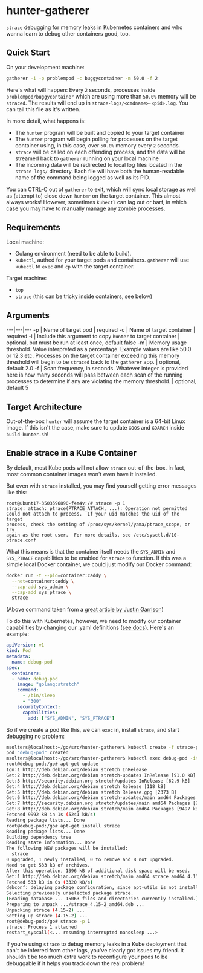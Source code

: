 # hunter-gatherer
`strace` debugging for memory leaks in Kubernetes containers and who wanna learn to debug other containers good, too.

## Quick Start
On your development machine:

```bash
gatherer -i -p problempod -c buggycontainer -m 50.0 -f 2
```

Here's what will happen: Every `2` seconds, processes inside `problempod/buggycontainer` which are using more than `50.0%` memory will be `straced`.  The results will end up in `strace-logs/<cmdname>-<pid>.log`.  You can tail this file as it's written.

In more detail, what happens is:

*  The `hunter` program will be built and copied to your target container
*  The `hunter` program will begin polling for processes on the target container using, in this case, over `50.0%` memory every `2` seconds.
*  `strace` will be called on each offending process, and the data will be streamed back to `gatherer` running on your local machine
*  The incoming data will be redirected to local log files located in the `strace-logs/` directory.  Each file will have both the human-readable name of the command being logged as well as its PID.

You can CTRL-C out of `gatherer` to exit, which will sync local storage as well as (attempt to) close down `hunter` on the target container.  This almost always works!  However, sometimes `kubectl` can lag out or barf, in which case you may have to manually manage any zombie processes.

## Requirements
Local machine:
*  Golang environment (need to be able to build).
*  `kubectl`, authed for your target pods and containers.  `gatherer` will use `kubectl` to `exec` and `cp` with the target container.

Target machine:
*  `top`
*  `strace` (this can be tricky inside containers, see below)

## Arguments
---|---|---
-p | Name of target pod | required
-c | Name of target container | required
-i | Include this argument to copy `hunter` to target container | optional, but must be run at least once, default false
-m | Memory usage threshold.  Value interpreted as a percentage.  Example values are like 50.0 or 12.3 etc. Processes on the target container exceeding this memory threshold will begin to be `straced` back to the `gatherer` app. | optional, default 2.0
-f | Scan frequency, in seconds.  Whatever integer is provided here is how many seconds will pass between each scan of the running processes to determine if any are violating the memory threshold. | optional, default 5

## Target Architecture
Out-of-the-box `hunter` will assume the target container is a 64-bit Linux image.  If this isn't the case, make sure to update `GOOS` and `GOARCH` inside `build-hunter.sh`!

## Enable strace in a Kube Container
By default, most Kube pods will not allow `strace` out-of-the-box.  In fact, most common container images won't even have it installed.

But even with `strace` installed, you may find yourself getting error messages like this:

```
root@ubunt17-3503596890-f4m4v:/# strace -p 1
strace: attach: ptrace(PTRACE_ATTACH, ...): Operation not permitted
Could not attach to process.  If your uid matches the uid of the target
process, check the setting of /proc/sys/kernel/yama/ptrace_scope, or try
again as the root user.  For more details, see /etc/sysctl.d/10-ptrace.conf
```

What this means is that the container itself needs the `SYS_ADMIN` and `SYS_PTRACE` capabilities to be enabled for `strace` to function.  If this was a simple local Docker container, we could just modify our Docker command:

```bash
docker run -t --pid=container:caddy \
  --net=container:caddy \
  --cap-add sys_admin \
  --cap-add sys_ptrace \
  strace
```
(Above command taken from a [great article by Justin Garrison](https://medium.com/@rothgar/how-to-debug-a-running-docker-container-from-a-separate-container-983f11740dc6))

To do this with Kubernetes, however, we need to modify our container capabilities by changing our .yaml definitions ([see docs](https://kubernetes.io/docs/tasks/configure-pod-container/security-context/#set-capabilities-for-a-container)).  Here's an example:

```yaml
apiVersion: v1
kind: Pod
metadata:
  name: debug-pod
spec:
  containers:
  - name: debug-pod
    image: "golang:stretch"
    command:
      - /bin/sleep
      - "300"
    securityContext:
      capabilities:
        add: ["SYS_ADMIN", "SYS_PTRACE"]
```

So if we create a pod like this, we can `exec` in, install `strace`, and start debugging no problem:

```bash
msolters@localhost:~/go/src/hunter-gatherer$ kubectl create -f strace-pod.yaml
pod "debug-pod" created
msolters@localhost:~/go/src/hunter-gatherer$ kubectl exec debug-pod -it -- /bin/bash
root@debug-pod:/go# apt-get update
Ign:1 http://deb.debian.org/debian stretch InRelease
Get:2 http://deb.debian.org/debian stretch-updates InRelease [91.0 kB]
Get:3 http://security.debian.org stretch/updates InRelease [62.9 kB]
Get:4 http://deb.debian.org/debian stretch Release [118 kB]                        
Get:5 http://deb.debian.org/debian stretch Release.gpg [2373 B]                    
Get:6 http://deb.debian.org/debian stretch-updates/main amd64 Packages [5553 B]
Get:7 http://security.debian.org stretch/updates/main amd64 Packages [215 kB]
Get:8 http://deb.debian.org/debian stretch/main amd64 Packages [9497 kB]
Fetched 9992 kB in 1s (5241 kB/s)                        
Reading package lists... Done
root@debug-pod:/go# apt-get install strace
Reading package lists... Done
Building dependency tree       
Reading state information... Done
The following NEW packages will be installed:
  strace
0 upgraded, 1 newly installed, 0 to remove and 8 not upgraded.
Need to get 533 kB of archives.
After this operation, 1396 kB of additional disk space will be used.
Get:1 http://deb.debian.org/debian stretch/main amd64 strace amd64 4.15-2 [533 kB]
Fetched 533 kB in 0s (3320 kB/s)
debconf: delaying package configuration, since apt-utils is not installed
Selecting previously unselected package strace.
(Reading database ... 15063 files and directories currently installed.)
Preparing to unpack .../strace_4.15-2_amd64.deb ...
Unpacking strace (4.15-2) ...
Setting up strace (4.15-2) ...
root@debug-pod:/go# strace -p 1
strace: Process 1 attached
restart_syscall(<... resuming interrupted nanosleep ...>
```

If you're using `strace` to debug memory leaks in a Kube deployment that can't be inferred from other logs, you've clearly got issues my friend.  It shouldn't be too much extra work to reconfigure your pods to be debuggable if it helps you track down the real problem!

